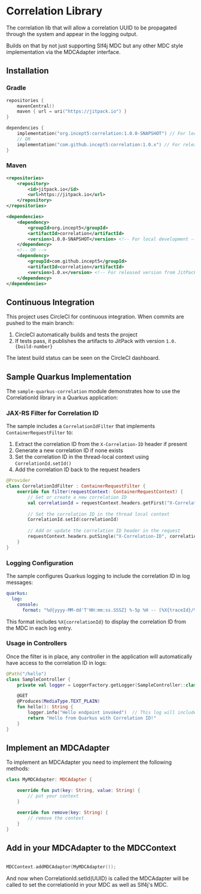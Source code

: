 # Correlation Library

The correlation lib that will allow a correlation UUID to be propagated through the system and appear in the logging output.

Builds on that by not just supporting Slf4j MDC but any other MDC style implementation via the MDCAdapter interface.

## Installation

### Gradle

```kotlin
repositories {
    mavenCentral()
    maven { url = uri("https://jitpack.io") }
}

dependencies {
    implementation("org.incept5:correlation:1.0.0-SNAPSHOT") // For local development
    // OR
    implementation("com.github.incept5:correlation:1.0.x") // For released version from JitPack
}
```

### Maven

```xml
<repositories>
    <repository>
        <id>jitpack.io</id>
        <url>https://jitpack.io</url>
    </repository>
</repositories>

<dependencies>
    <dependency>
        <groupId>org.incept5</groupId>
        <artifactId>correlation</artifactId>
        <version>1.0.0-SNAPSHOT</version> <!-- For local development -->
    </dependency>
    <!-- OR -->
    <dependency>
        <groupId>com.github.incept5</groupId>
        <artifactId>correlation</artifactId>
        <version>1.0.x</version> <!-- For released version from JitPack -->
    </dependency>
</dependencies>
```

## Continuous Integration

This project uses CircleCI for continuous integration. When commits are pushed to the main branch:

1. CircleCI automatically builds and tests the project
2. If tests pass, it publishes the artifacts to JitPack with version `1.0.{build-number}`

The latest build status can be seen on the CircleCI dashboard.

## Sample Quarkus Implementation

The `sample-quarkus-correlation` module demonstrates how to use the CorrelationId library in a Quarkus application:

### JAX-RS Filter for Correlation ID

The sample includes a `CorrelationIdFilter` that implements `ContainerRequestFilter` to:

1. Extract the correlation ID from the `X-Correlation-ID` header if present
2. Generate a new correlation ID if none exists
3. Set the correlation ID in the thread-local context using `CorrelationId.setId()`
4. Add the correlation ID back to the request headers

```kotlin
@Provider
class CorrelationIdFilter : ContainerRequestFilter {
    override fun filter(requestContext: ContainerRequestContext) {
        // Get or create a new correlation ID
        val correlationId = requestContext.headers.getFirst("X-Correlation-ID") ?: CorrelationId.getId()
        
        // Set the correlation ID in the thread local context
        CorrelationId.setId(correlationId)
        
        // Add or update the correlation ID header in the request
        requestContext.headers.putSingle("X-Correlation-ID", correlationId)
    }
}
```

### Logging Configuration

The sample configures Quarkus logging to include the correlation ID in log messages:

```yaml
quarkus:
  log:
    console:
      format: "%d{yyyy-MM-dd'T'HH:mm:ss.SSSZ} %-5p %H -- [%X{traceId}/%X{spanId}/%X{correlationId}] - [%c{3.}] (%t-%t{id}) %s%e%n"
```

This format includes `%X{correlationId}` to display the correlation ID from the MDC in each log entry.

### Usage in Controllers

Once the filter is in place, any controller in the application will automatically have access to the correlation ID in logs:

```kotlin
@Path("/hello")
class SampleController {
    private val logger = LoggerFactory.getLogger(SampleController::class.java)

    @GET
    @Produces(MediaType.TEXT_PLAIN)
    fun hello(): String {
        logger.info("Hello endpoint invoked")  // This log will include the correlation ID
        return "Hello from Quarkus with Correlation ID!"
    }
}
```

## Implement an MDCAdapter

To implement an MDCAdapter you need to implement the following methods:

```kotlin
class MyMDCAdapter: MDCAdapter {

    override fun put(key: String, value: String) {
        // put your context 
    }

    override fun remove(key: String) {
        // remove the context
    }
}
```

## Add in your MDCAdapter to the MDCContext

```kotlin

MDCContext.addMDCAdaptor(MyMDCAdapter());

```

And now when CorrelationId.setId(UUID) is called the MDCAdapter will be called to set the correlationId in your MDC as well as Slf4j's MDC.

